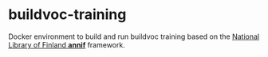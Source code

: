 # buildvoc-training

Docker environment to build and run buildvoc training based on the [National Library of Finland **annif**](//annif.org) framework.
